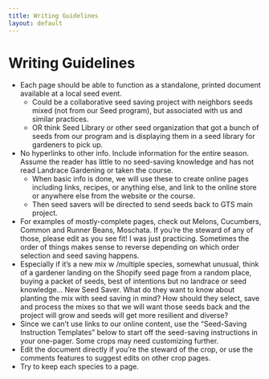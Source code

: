 ```yaml
---
title: Writing Guidelines
layout: default
---
```


# Writing Guidelines

* Each page should be able to function as a standalone, printed document available at a local seed event. 
  - Could be a collaborative seed saving project with neighbors seeds mixed (not from our Seed program), but associated with us and similar practices. 
  - OR think Seed Library or other seed organization that got a bunch of seeds from our program and is displaying them in a seed library for gardeners to pick up. 
* No hyperlinks to other info. Include information for the entire season.  Assume the reader has little to no seed-saving knowledge and has not read Landrace Gardening or taken the course.
  - When basic info is done, we will use these to create online pages including links, recipes, or anything else, and link to the online store or anywhere else from the website or the course.
  - Then seed savers will be directed to send seeds back to GTS main project. 
* For examples of mostly-complete pages, check out Melons, Cucumbers, Common and Runner Beans, Moschata.  If you’re the steward of any of those, please edit as you see fit! I was just practicing. Sometimes the order of things makes sense to reverse depending on which order selection and seed saving happens.
* Especially if it’s a new mix w /multiple species, somewhat unusual, think of a gardener landing on the Shopify seed page from a random place, buying a packet of seeds, best of intentions but no landrace or seed knowledge... New Seed Saver. What do they want to know about planting the mix with seed saving in mind? How should they select, save and process the mixes so that we will want those seeds back and the project will grow and seeds will get more resilient and diverse?
* Since we can’t use links to our online content, use the “Seed-Saving Instruction Templates” below to start off the seed-saving instructions in your one-pager. Some crops may need customizing further. 
* Edit the document directly if you’re the steward of the crop, or use the comments features to suggest edits on other crop pages.
* Try to keep each species to a page.
